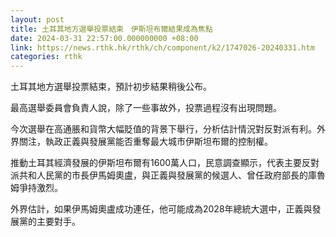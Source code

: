 ```yaml
---
layout: post
title: 土耳其地方選舉投票結束　伊斯坦布爾結果成為焦點
date: 2024-03-31 22:57:00.000000000 +08:00
link: https://news.rthk.hk/rthk/ch/component/k2/1747026-20240331.htm
categories: rthk
---
```


土耳其地方選舉投票結束，預計初步結果稍後公布。

最高選舉委員會負責人說，除了一些事故外，投票過程沒有出現問題。

今次選舉在高通脹和貨幣大幅貶值的背景下舉行，分析估計情況對反對派有利。外界關注，執政正義與發展黨能否重奪最大城市伊斯坦布爾的控制權。

推動土耳其經濟發展的伊斯坦布爾有1600萬人口，民意調查顯示，代表主要反對派共和人民黨的市長伊馬姆奧盧，與正義與發展黨的候選人、曾任政府部長的庫魯姆爭持激烈。

外界估計，如果伊馬姆奧盧成功連任，他可能成為2028年總統大選中，正義與發展黨的主要對手。
